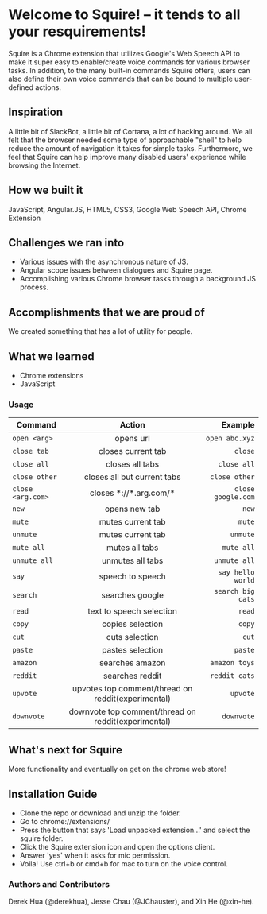 # Welcome to Squire! – it tends to all your resquirements!
Squire is a Chrome extension that utilizes Google's Web Speech API to make it super easy to enable/create voice commands for various browser tasks. In addition, to the many built-in commands Squire offers, users can also define their own voice commands that can be bound to multiple user-defined actions.


## Inspiration
A little bit of SlackBot, a little bit of Cortana, a lot of hacking around. We all felt that the browser needed some type of approachable "shell" to help reduce the amount of navigation it takes for simple tasks. Furthermore, we feel that Squire can help improve many disabled users' experience while browsing the Internet.


## How we built it
JavaScript, Angular.JS, HTML5, CSS3, Google Web Speech API, Chrome Extension

## Challenges we ran into
* Various issues with the asynchronous nature of JS. 
* Angular scope issues between dialogues and Squire page.
* Accomplishing various Chrome browser tasks through a background JS process.

## Accomplishments that we are proud of
We created something that has a lot of utility for people.

## What we learned
* Chrome extensions
* JavaScript

### Usage
| Command       | Action                   | Example            |
| ------------- |:------------------------:| --------------:|
| `open <arg>`        | opens url          | `open abc.xyz` |
| `close tab`       | closes current tab               | `close`|
| `close all`       | closes all tabs               | `close all`|
| `close other`       | closes all but current tabs               | `close other`|
| `close <arg.com>`       | closes \*://\*.arg.com/\*               | `close google.com`|
| `new`         | opens new tab          | `new`        |
| `mute`         | mutes current tab          | `mute`        |
| `unmute`         | mutes current tab          | `unmute`        |
| `mute all`         | mutes all tabs          | `mute all`        |
| `unmute all`         | unmutes all tabs          | `unmute all`        |
| `say`         | speech to speech         | `say hello world` |
| `search`      | searches google           | `search big cats`  |
| `read`        | text to speech selection | `read`         |
| `copy`        | copies selection           | `copy`         |
| `cut`         | cuts selection            | `cut`          |
| `paste`       | pastes selection          | `paste`        |
| `amazon`      | searches amazon           | `amazon toys`  |
| `reddit`      | searches reddit           | `reddit cats`  |
| `upvote`      | upvotes top comment/thread on reddit(experimental)           | `upvote`  |
| `downvote`      | downvote top comment/thread on reddit(experimental)           | `downvote`  |

## What's next for Squire
More functionality and eventually on get on the chrome web store!

## Installation Guide
* Clone the repo or download and unzip the folder.
* Go to chrome://extensions/
* Press the button that says 'Load unpacked extension...' and select the squire folder.
* Click the Squire extension icon and open the options client.
* Answer 'yes' when it asks for mic permission.
* Voila! Use ctrl+b or cmd+b for mac to turn on the voice control.


### Authors and Contributors
Derek Hua (@derekhua), Jesse Chau (@JChauster), and Xin He (@xin-he).
